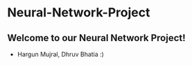 # Neural-Network-Project

## Welcome to our Neural Network Project!

- Hargun Mujral, Dhruv Bhatia :)
